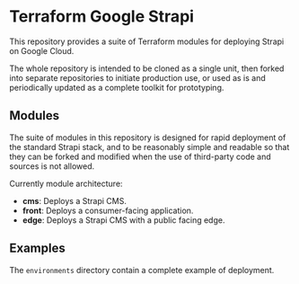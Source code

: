 # Terraform Google Strapi

This repository provides a suite of Terraform modules for deploying Strapi on
Google Cloud.

The whole repository is intended to be cloned as a single unit, then forked into
separate repositories to initiate production use, or used as is and periodically
updated as a complete toolkit for prototyping.

## Modules

The suite of modules in this repository is designed for rapid deployment of the
standard Strapi stack, and to be reasonably simple and readable so that they can
be forked and modified when the use of third-party code and sources is not
allowed.

Currently module architecture:

- **cms**: Deploys a Strapi CMS.
- **front**: Deploys a consumer-facing application.
- **edge**: Deploys a Strapi CMS with a public facing edge.

## Examples

The `environments` directory contain a complete example of deployment.
